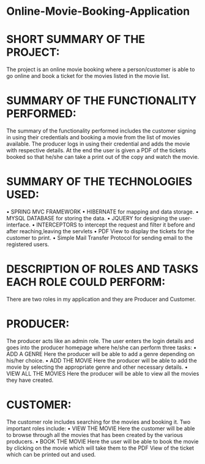 # Online-Movie-Booking-Application


# SHORT SUMMARY OF THE PROJECT:
The project is an online movie booking where a person/customer is able to go online and book a ticket for the movies listed in the movie list.

# SUMMARY OF THE FUNCTIONALITY PERFORMED:
The summary of the functionality performed includes the customer signing in using their credentials and booking a movie from the list of movies available. The producer logs in using their credential and adds the movie with respective details. At the end the user is given a PDF of the tickets booked so that he/she can take a print out of the copy and watch the movie.

# SUMMARY OF THE TECHNOLOGIES USED:
•	SPRING MVC FRAMEWORK
•	HIBERNATE for mapping and data storage.
•	MYSQL DATABASE for storing the data.
•	JQUERY for designing the user-interface.
•	INTERCEPTORS to intercept the request and filter it before and after reaching,leaving  the servlets
•	PDF View to display the tickets for the customer to print.
•	Simple Mail Transfer Protocol for sending email to the registered users.

# DESCRIPTION OF ROLES AND TASKS EACH ROLE COULD PERFORM:
There are two roles in my application and they are Producer and Customer.
# PRODUCER:
The producer acts like an admin role. The user enters the login details and goes into the producer homepage where he/she can perform three tasks:
•	ADD A GENRE
Here the producer will be able to add a genre depending on his/her choice.
•	ADD THE MOVIE
Here the producer will be able to add the movie by selecting the appropriate genre and other necessary details. 
•	VIEW ALL THE MOVIES
Here the producer will be able to view all the movies they have created.

# CUSTOMER:
The customer role includes searching for the movies and booking it. 
Two important roles include:
•	VIEW THE MOVIE
Here the customer will be able to browse through all the movies that has been created by the various producers.
•	BOOK THE MOVIE
Here the user will be able to book the movie by clicking on the movie which will take them to the PDF View of the ticket which can be printed out and used.

 
